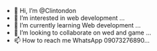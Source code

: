 - 👋 Hi, I’m @Clintondon
- 👀 I’m interested in web development ...
- 🌱 I’m currently learning Web development ...
- 💞️ I’m looking to collaborate on wed and game ...
- 📫 How to reach me WhatsApp 09073276890...

<!---
Clintondon/Clintondon is a ✨ special ✨ repository because its `README.md` (this file) appears on your GitHub profile.
You can click the Preview link to take a look at your changes.
--->
